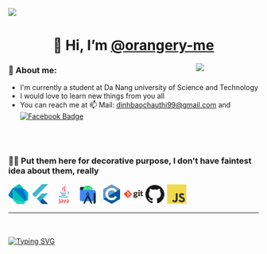 ![](https://github.com/halfrost/halfrost/blob/master/icons/header_1.png)
  <h1 align="center"> 👋 Hi, I’m <a href="https://github.com/orangery-me">@orangery-me</a> </h1>

  <img src="https://github.com/innng/innng/assets/26755058/5e0ce0fb-c544-4f8c-a307-5849165746d0" width="25%" align="right" />

  ### 🍊 About me:
  - I'm currently a student at Da Nang university of Science and Technology
  - I would love to learn new things from you all
  - You can reach me at :mailbox: Mail: dinhbaochauthi99@gmail.com and [![Facebook Badge](https://img.shields.io/badge/Facebook-F-blue
)](https://www.facebook.com/ijwmtdnt)

<br></br>

  ### 🐕‍🦺 Put them here for decorative purpose, I don't have faintest idea about them, really
<div>
  <img src="https://github.com/devicons/devicon/blob/master/icons/dart/dart-original.svg" title="Dart" alt="Dart" width="40" height="40"/>
  <img src="https://github.com/devicons/devicon/blob/master/icons/flutter/flutter-original.svg" title="Flutter" alt="Flutter" width="40" height="40"/>&nbsp;
  <img src="https://github.com/devicons/devicon/blob/master/icons/java/java-original-wordmark.svg" title="Java" alt="Java" width="40" height="40"/>&nbsp;
  <img src="https://github.com/devicons/devicon/blob/master/icons/androidstudio/androidstudio-original.svg" title="Android" alt="Android" width="40" height="40"/>&nbsp;
  <img src="https://github.com/devicons/devicon/blob/master/icons/c/c-original.svg" title="C" alt="C" width="40" height="40"/>
  <img src="https://github.com/devicons/devicon/blob/master/icons/git/git-original-wordmark.svg" title="Git" **alt="Git" width="40" height="40"/>
  <img src="https://github.com/devicons/devicon/blob/master/icons/github/github-original.svg" title="Github" **alt="Github" width="40" height="40"/>
  <img src="https://github.com/devicons/devicon/blob/master/icons/javascript/javascript-original.svg" title="Javascript" **alt="Javascript" width="40" height="40"/>
</div

<hr class="dashed">

<hr>
  <br></br>
  <a href="https://git.io/typing-svg">
    <img src="https://readme-typing-svg.demolab.com?font=Fira+Code&duration=2000&pause=3001&color=F71ED2&center=true&multiline=true&random=false&width=435&lines=Whatever%2C+it's+great+to+see+you+here+" alt="Typing SVG" />
  </a>
</hr>

<!---
orangery-me/orangery-me is a ✨ special ✨ repository because its `README.md` (this file) appears on your GitHub profile.
You can click the Preview link to take a look at your changes.
--->
